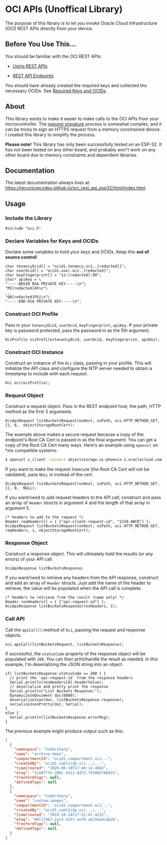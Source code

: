 # OCI APIs (Unoffical Library)

The purpose of this library is to let you invoke Oracle Cloud Infrastructure (OCI) REST APIs directly from your device. 

## Before You Use This...
You should be familiar with the OCI REST APIs:

* [Using REST APIs](https://docs.oracle.com/en-us/iaas/Content/API/Concepts/usingapi.htm)

* [REST API Endpoints](https://docs.oracle.com/en-us/iaas/api/#/)

You should have already created the required keys and collected the necessary OCIDs.  See [Required Keys and OCIDs](https://docs.oracle.com/en-us/iaas/Content/API/Concepts/apisigningkey.htm#Required_Keys_and_OCIDs).

## About

This library exists to make it easier to make calls to the OCI APIs from your microcontroller. The [request signature](https://docs.oracle.com/en-us/iaas/Content/API/Concepts/signingrequests.htm) process is somewhat complex, and it can be tricky to sign an HTTPS request from a memory constrained device. I created this library to simplify the process.

**Please note!** This library has only been successfully tested on an ESP-32. It has not been tested on any other board, and probably won't work on any other board due to memory constraints and dependent libraries.

## Documentation

The latest documentation always lives at: https://recursivecodes.github.io/oci_rest_api_esp32/html/index.html

## Usage

### Include the Library

```c_cpp
#include "oci.h"
```

### Declare Variables for Keys and OCIDs

Declare some variables to hold your keys and OCIDs. Keep this **out of source control**!

```c_cpp
char tenancyOcid[] = "ocid1.tenancy.oc1..[redacted]]";
char userOcid[] = "ocid1.user.oc1..[redacted]";
char keyFingerprint[] = "1z:[redacted]:99";
char* apiKey = \
"-----BEGIN RSA PRIVATE KEY-----\n"\
"MI[redacted]4h\n"\
...
"Q0[redacted]PGj\n"\
"-----END RSA PRIVATE KEY-----\n";
```

### Construct OCI Profile

Pass in your `tenancyOcid`, `userOcid`, `keyFingerprint`, `apiKey`. If your private key is password protected, pass the password in as the 5th argument.

```c_cpp
OciProfile ociProfile(tenancyOcid, userOcid, keyFingerprint, apiKey);
```

### Construct OCI Instance

Construct an instance of the `Oci` class, passing in your profile. This will initialize the API class and configure the NTP server needed to obtain a timestamp to include with each request.

```c_cpp
Oci oci(ociProfile);
```

### Request Object

Construct a request object. Pass in the REST endpoint host, the path, HTTP method as the first 3 arguments. 

```c_cpp
OciApiRequest listBucketsRequest(osHost, osPath, oci.HTTP_METHOD_GET, {}, 0,  objectStorageRootCert);
```

The example above makes a secure request because a copy of the endpoint's Root CA Cert is passed in as the final argument. You can get a copy of the Root CA Cert many ways. Here's an example using `openssl` on *nix compatible systems:

```bash
$ openssl s_client -connect objectstorage.us-phoenix-1.oraclecloud.com:443 -showcerts
```

If you want to make the request insecure (the Root CA Cert will not be validated), pass `NULL` in instead of the cert.

```c_cpp
OciApiRequest listBucketsRequest(osHost, osPath, oci.HTTP_METHOD_GET, {}, 0,  NULL);
```

If you want/need to add request headers to the API call, construct and pass an array of `Header` structs in argument 4 and the length of that array in argument 5.

```c_cpp
/* headers to add to the request */
Header reqHeaders[] = { {"opc-client-request-id", "1234-ABCD"} };
OciApiRequest listBucketsRequest(osHost, osPath, oci.HTTP_METHOD_GET, reqHeaders, 1, objectStorageRootCert);
```

### Response Object

Construct a response object. This will ultimately hold the results (or any errors) of your API call. 

```c_cpp
OciApiResponse listBucketsResponse;
```

If you want/need to retrieve any headers from the API response, construct and add an array of `Header` structs. Just add the name of the header to retrieve, the value will be populated when the API call is complete.

```c_cpp
/* headers to retrieve from the result (name only) */
Header resHeaders[] = { {"opc-request-id"} };
OciApiResponse listBucketsResponse(resHeaders, 1);
```


### Call API

Call the `apiCall()` method of `Oci`, passing the request and response objects.

```c_cpp
oci.apiCall(listBucketsRequest, listBucketsResponse);
```

If successful, the `statusCode` property of the response object will be populated with `200`. You can then print/handle the result as needed. In this example, I'm deserializing the JSON string into an object.

```c_cpp
if( listBucketsResponse.statusCode == 200 ) {
  // print the `opc-request-id` from the response headers
  Serial.println(resHeaders[0].headerValue);
  // deserialize and pretty print the response
  Serial.println("List Buckets Response:");
  DynamicJsonDocument doc(6000);
  deserializeJson(doc, listBucketsResponse.response);
  serializeJsonPretty(doc, Serial);  
}
else {
  Serial.println(listBucketsResponse.errorMsg);
}
```

The previous example might produce output such as this:

```json
[
  {
    "namespace": "toddrsharp",
    "name": "archive-demo",
    "compartmentId": "ocid1.compartment.oc1...",
    "createdBy": "ocid1.saml2idp.oc1.../...",
    "timeCreated": "2020-06-18T17:49:14.490Z",
    "etag": "11e0fffe-280c-4311-8d72-755805766815",
    "freeformTags": null,
    "definedTags": null
  },
  {
    "namespace": "toddrsharp",
    "name": "custom-images",
    "compartmentId": "ocid1.compartment.oc1...",
    "createdBy": "ocid1.saml2idp.oc1.../...",
    "timeCreated": "2019-10-24T17:52:47.425Z",
    "etag": "00c17467-2ac3-4257-aef0-a619aa4cab2b",
    "freeformTags": null,
    "definedTags": null
  }
]
```